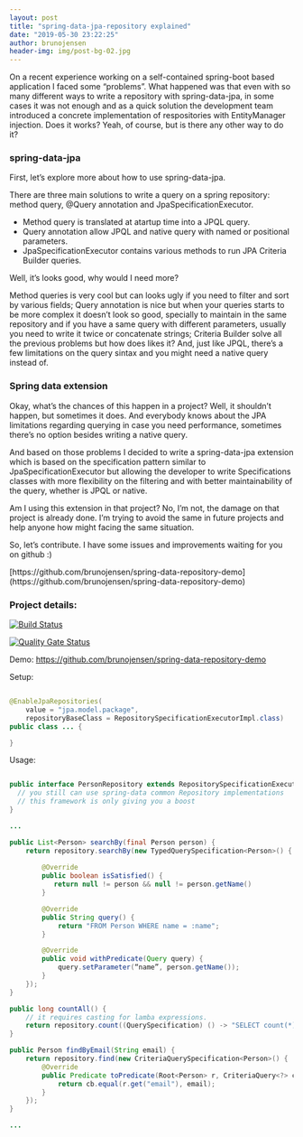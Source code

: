 ```yaml
---
layout: post
title: "spring-data-jpa-repository explained"
date: "2019-05-30 23:22:25"
author: brunojensen
header-img: img/post-bg-02.jpg
---
```

<p>On a recent experience working on a self-contained spring-boot based application I faced some “problems”. What happened was that even with so many different ways to write a repository with spring-data-jpa, in some cases it was not enough and as a quick solution the development team introduced a concrete implementation of respositories with EntityManager injection. Does it works? Yeah, of course, but is there any other way to do it? </p>
<h3>spring-data-jpa</h3>
<p>First, let’s explore more about how to use spring-data-jpa.</p>
<p>There are  three main solutions to write a query on a spring repository: method query, @Query annotation and JpaSpecificationExecutor.</p>
<ul>
  <li>Method query is translated at atartup time into a JPQL query.</li>
  <li>Query annotation allow JPQL and native query with named or positional parameters.</li>
  <li>JpaSpecificationExecutor contains various methods to run JPA Criteria Builder queries.</li>
</ul>
<p>Well, it’s looks good, why would I need more?</p>
<p>Method queries is very cool but can looks ugly if you need to filter and sort by various fields; Query annotation is nice but when your queries starts to be more complex it doesn’t look so good, specially to maintain in the same repository and if you have a same query with different parameters, usually you need to write it twice or concatenate strings; Criteria Builder solve all the previous problems but how does likes it? And, just like JPQL, there’s a few limitations on the query sintax and you might need a native query instead of.</p>
<h3>Spring data extension</h3>
<p>Okay, what’s the chances of this happen in a project? Well, it shouldn’t happen, but sometimes it does. And everybody knows about the JPA limitations regarding querying in case you need performance, sometimes there’s no option besides writing a native query.</p> 
<p>And based on those problems I decided to write a spring-data-jpa extension which is based on the specification pattern similar to JpaSpecificationExecutor but allowing the developer to write Specifications classes with more flexibility on the filtering and with better maintainability of the query, whether is JPQL or native.</p>
<p>Am I using this extension in that project? No, I’m not, the damage on that project is already done. I’m trying to avoid the same in future projects and help anyone how might facing the same situation.</p>
<p>So, let’s contribute. I have some issues and improvements waiting for you on github :)</p>
[https://github.com/brunojensen/spring-data-repository-demo](https://github.com/brunojensen/spring-data-repository-demo)

<h3>Project details: </h3>

[![Build Status](https://travis-ci.org/brunojensen/spring-data-jpa-repository.svg?branch=master)](https://travis-ci.org/brunojensen/spring-data-jpa-repository)

[![Quality Gate Status](https://sonarcloud.io/api/project_badges/measure?project=spring.data.repository%3Aspring-data-jpa-repository&metric=alert_status)](https://sonarcloud.io/dashboard?id=spring.data.repository%3Aspring-data-jpa-repository)

Demo:
https://github.com/brunojensen/spring-data-repository-demo

Setup:

```java

@EnableJpaRepositories(
    value = "jpa.model.package",
    repositoryBaseClass = RepositorySpecificationExecutorImpl.class)
public class ... {

}

```

Usage:

```java

public interface PersonRepository extends RepositorySpecificationExecutor<Person, String> {
  // you still can use spring-data common Repository implementations
  // this framework is only giving you a boost
}

```

```java
...

public List<Person> searchBy(final Person person) {
    return repository.searchBy(new TypedQuerySpecification<Person>() {
        
        @Override
        public boolean isSatisfied() {
           return null != person && null != person.getName()
        }

        @Override
        public String query() {
            return "FROM Person WHERE name = :name";
        }

        @Override
        public void withPredicate(Query query) {
            query.setParameter(“name”, person.getName());
        }
    });
}

public long countAll() {
    // it requires casting for lamba expressions.
    return repository.count((QuerySpecification) () -> "SELECT count(*) FROM Person");
}

public Person findByEmail(String email) {
    return repository.find(new CriteriaQuerySpecification<Person>() {
        @Override
        public Predicate toPredicate(Root<Person> r, CriteriaQuery<?> cq, CriteriaBuilder cb) {
            return cb.equal(r.get("email"), email);
        }
    });
}

...

```

